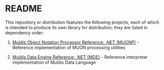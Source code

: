 # README

This repository or distribution features the following projects,
each of which is intended to produce its own library for distribution;
they are listed in dependency order:

1. [Muldis Object Notation Processor Reference: .NET (MUONP)](docs/Muldis_Object_Notation_Processor_Reference.md) - Reference implementation of MUON processing utilities

1. [Muldis Data Engine Reference: .NET (MDE)](docs/Muldis_Data_Engine_Reference.md) - Reference interpreter implementation of Muldis Data Language
